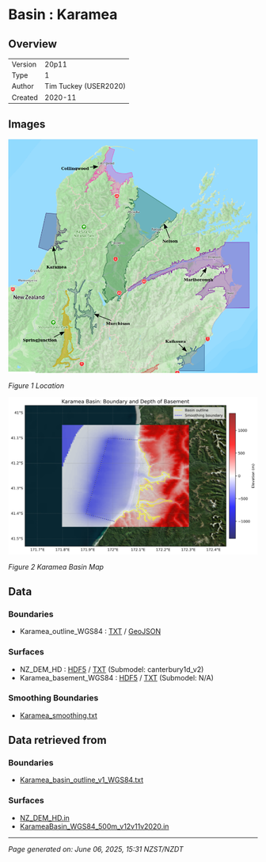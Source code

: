# Basin : Karamea

## Overview
|         |                     |
|---------|---------------------|
| Version | 20p11           |
| Type    | 1        |
| Author  | Tim Tuckey (USER2020)            |
| Created | 2020-11           |


## Images
![](../images/maps/SI_north.png)

*Figure 1 Location*

![](../images/regional/Karamea_basin_map.png)

*Figure 2 Karamea Basin Map*


## Data
### Boundaries
- Karamea_outline_WGS84 : [TXT](../../velocity_modelling/data/regional/Karamea/Karamea_outline_WGS84.txt) / [GeoJSON](../../velocity_modelling/data/regional/Karamea/Karamea_outline_WGS84.geojson)

### Surfaces
- NZ_DEM_HD : [HDF5](../../velocity_modelling/data/global/surface/NZ_DEM_HD.h5) / [TXT](../../velocity_modelling/data/global/surface/NZ_DEM_HD.in) (Submodel: canterbury1d_v2)
- Karamea_basement_WGS84 : [HDF5](../../velocity_modelling/data/regional/Karamea/Karamea_basement_WGS84.h5) / [TXT](../../velocity_modelling/data/regional/Karamea/Karamea_basement_WGS84.in) (Submodel: N/A)

### Smoothing Boundaries
- [Karamea_smoothing.txt](../../velocity_modelling/data/regional/Karamea/Karamea_smoothing.txt)

## Data retrieved from
### Boundaries
- [Karamea_basin_outline_v1_WGS84.txt](https://github.com/ucgmsim/Velocity-Model/tree/main/Data/USER20_BASINS/Karamea_basin_outline_v1_WGS84.txt)

### Surfaces
- [NZ_DEM_HD.in](https://github.com/ucgmsim/Velocity-Model/tree/main/Data/DEM/NZ_DEM_HD.in)
- [KarameaBasin_WGS84_500m_v12v11v2020.in](https://github.com/ucgmsim/Velocity-Model/tree/main/Data/USER20_BASINS/KarameaBasin_WGS84_500m_v12v11v2020.in)

---
*Page generated on: June 06, 2025, 15:31 NZST/NZDT*
